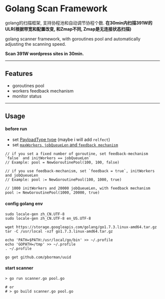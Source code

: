 # Golang Scan Framework

golang的扫描框架, 支持协程池和自动调节协程个数. **在30min内扫描391W的ULR(根据带宽和配置改变, 和Zmap不同, Zmap是无连接状态扫描)**

golang scanner framework, with goroutines pool and automatically adjusting the scanning speed.

**Scan 391W wordpress sites in 30min.**

---

## Features
* goroutines pool
* workers feedback mechanism
* monitor status

---

## Usage

#### before run

* set [PayloadType type](https://github.com/jmpews/goscan/blob/master/pool.go#L16) (maybe i will add `relfect`)
* set [`maxWorkers`, `jobQueueLen` and `feedback mechanism`](https://github.com/jmpews/goscan/blob/master/scanner.go#L26)

```
// if you set a fixed number of goroutine, set feedback-mechanism `false` and initWorkers == jobQueueLen`
// Example: pool = NewGoroutinePool(100, 100, false)

// if you use feedback-mechanism, set `feedback = true`, initWorkers and jobQueueLen
// Example: pool := NewGoroutinePool(100, 1000, true)

// 1000 initWorkers and 20000 jobQueueLen, with feedback mechanism
pool := NewGoroutinePool(1000, 20000, true)
```

#### config golang env

```
sudo locale-gen zh_CN.UTF-8
sudo locale-gen zh_CN.UTF-8 en_US.UTF-8

wget https://storage.googleapis.com/golang/go1.7.3.linux-amd64.tar.gz
tar -C /usr/local -xzf go1.7.3.linux-amd64.tar.gz

echo 'PATH=$PATH:/usr/local/go/bin' >> ~/.profile
echo 'GOPATH=/tmp' >> ~/.profile
. ~/.profile

go get github.com/pborman/uuid
```
#### start scanner

```
> go run scanner.go pool.go

# or
# > go build scanner.go pool.go
```
